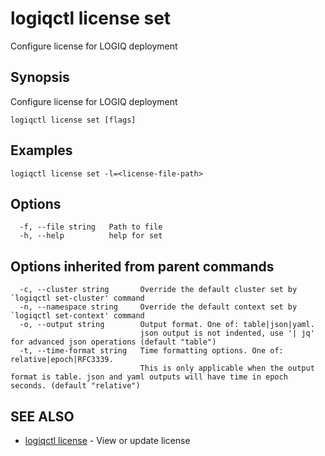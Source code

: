 # logiqctl license set

Configure license for LOGIQ deployment

## Synopsis

Configure license for LOGIQ deployment

```text
logiqctl license set [flags]
```

## Examples

```text
logiqctl license set -l=<license-file-path>
```

## Options

```text
  -f, --file string   Path to file
  -h, --help          help for set
```

## Options inherited from parent commands

```text
  -c, --cluster string       Override the default cluster set by `logiqctl set-cluster' command
  -n, --namespace string     Override the default context set by `logiqctl set-context' command
  -o, --output string        Output format. One of: table|json|yaml. 
                             json output is not indented, use '| jq' for advanced json operations (default "table")
  -t, --time-format string   Time formatting options. One of: relative|epoch|RFC3339. 
                             This is only applicable when the output format is table. json and yaml outputs will have time in epoch seconds. (default "relative")
```

## SEE ALSO

* [logiqctl license](logiqctl_license.md)     - View or update license

